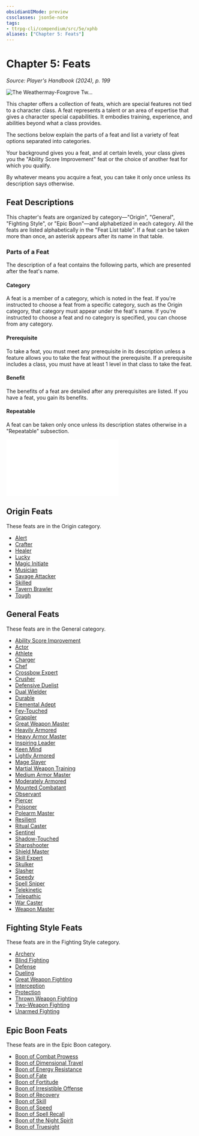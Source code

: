 ```yaml
---
obsidianUIMode: preview
cssclasses: json5e-note
tags:
- ttrpg-cli/compendium/src/5e/xphb
aliases: ["Chapter 5: Feats"]
---
```

# Chapter 5: Feats
*Source: Player's Handbook (2024), p. 199* 

![The Weathermay-Foxgrove Tw...](2-Mechanics/CLI/books/players-handbook-2024/img/158-06-001-weathermay-foxgrove-alanik-arthur.webp#center "The Weathermay-Foxgrove Twins, Gennifer and Laurie, along with the investigators Alanik Ray and Arthur Sedgwick, fight to escape the horrors of Castle Ravenloft")

This chapter offers a collection of feats, which are special features not tied to a character class. A feat represents a talent or an area of expertise that gives a character special capabilities. It embodies training, experience, and abilities beyond what a class provides.

The sections below explain the parts of a feat and list a variety of feat options separated into categories.

Your background gives you a feat, and at certain levels, your class gives you the "Ability Score Improvement" feat or the choice of another feat for which you qualify.

By whatever means you acquire a feat, you can take it only once unless its description says otherwise.

## Feat Descriptions

This chapter's feats are organized by category—"Origin", "General", "Fighting Style", or "Epic Boon"—and alphabetized in each category. All the feats are listed alphabetically in the "Feat List table". If a feat can be taken more than once, an asterisk appears after its name in that table.

### Parts of a Feat

The description of a feat contains the following parts, which are presented after the feat's name.

#### Category

A feat is a member of a category, which is noted in the feat. If you're instructed to choose a feat from a specific category, such as the Origin category, that category must appear under the feat's name. If you're instructed to choose a feat and no category is specified, you can choose from any category.

#### Prerequisite

To take a feat, you must meet any prerequisite in its description unless a feature allows you to take the feat without the prerequisite. If a prerequisite includes a class, you must have at least 1 level in that class to take the feat.

#### Benefit

The benefits of a feat are detailed after any prerequisites are listed. If you have a feat, you gain its benefits.

#### Repeatable

A feat can be taken only once unless its description states otherwise in a "Repeatable" subsection.

![Repeatable; Feat List](2-Mechanics/CLI/tables/repeatable-feat-list-xphb.md)

## Origin Feats

These feats are in the Origin category.

- [Alert](2-Mechanics/CLI/feats/alert-xphb.md)  
- [Crafter](2-Mechanics/CLI/feats/crafter-xphb.md)  
- [Healer](2-Mechanics/CLI/feats/healer-xphb.md)  
- [Lucky](2-Mechanics/CLI/feats/lucky-xphb.md)  
- [Magic Initiate](2-Mechanics/CLI/feats/magic-initiate-xphb.md)  
- [Musician](2-Mechanics/CLI/feats/musician-xphb.md)  
- [Savage Attacker](2-Mechanics/CLI/feats/savage-attacker-xphb.md)  
- [Skilled](2-Mechanics/CLI/feats/skilled-xphb.md)  
- [Tavern Brawler](2-Mechanics/CLI/feats/tavern-brawler-xphb.md)  
- [Tough](2-Mechanics/CLI/feats/tough-xphb.md)  

## General Feats

These feats are in the General category.

- [Ability Score Improvement](2-Mechanics/CLI/feats/ability-score-improvement-xphb.md)  
- [Actor](2-Mechanics/CLI/feats/actor-xphb.md)  
- [Athlete](2-Mechanics/CLI/feats/athlete-xphb.md)  
- [Charger](2-Mechanics/CLI/feats/charger-xphb.md)  
- [Chef](2-Mechanics/CLI/feats/chef-xphb.md)  
- [Crossbow Expert](2-Mechanics/CLI/feats/crossbow-expert-xphb.md)  
- [Crusher](2-Mechanics/CLI/feats/crusher-xphb.md)  
- [Defensive Duelist](2-Mechanics/CLI/feats/defensive-duelist-xphb.md)  
- [Dual Wielder](2-Mechanics/CLI/feats/dual-wielder-xphb.md)  
- [Durable](2-Mechanics/CLI/feats/durable-xphb.md)  
- [Elemental Adept](2-Mechanics/CLI/feats/elemental-adept-xphb.md)  
- [Fey-Touched](2-Mechanics/CLI/feats/fey-touched-xphb.md)  
- [Grappler](2-Mechanics/CLI/feats/grappler-xphb.md)  
- [Great Weapon Master](2-Mechanics/CLI/feats/great-weapon-master-xphb.md)  
- [Heavily Armored](2-Mechanics/CLI/feats/heavily-armored-xphb.md)  
- [Heavy Armor Master](2-Mechanics/CLI/feats/heavy-armor-master-xphb.md)  
- [Inspiring Leader](2-Mechanics/CLI/feats/inspiring-leader-xphb.md)  
- [Keen Mind](2-Mechanics/CLI/feats/keen-mind-xphb.md)  
- [Lightly Armored](2-Mechanics/CLI/feats/lightly-armored-xphb.md)  
- [Mage Slayer](2-Mechanics/CLI/feats/mage-slayer-xphb.md)  
- [Martial Weapon Training](2-Mechanics/CLI/feats/martial-weapon-training-xphb.md)  
- [Medium Armor Master](2-Mechanics/CLI/feats/medium-armor-master-xphb.md)  
- [Moderately Armored](2-Mechanics/CLI/feats/moderately-armored-xphb.md)  
- [Mounted Combatant](2-Mechanics/CLI/feats/mounted-combatant-xphb.md)  
- [Observant](2-Mechanics/CLI/feats/observant-xphb.md)  
- [Piercer](2-Mechanics/CLI/feats/piercer-xphb.md)  
- [Poisoner](2-Mechanics/CLI/feats/poisoner-xphb.md)  
- [Polearm Master](2-Mechanics/CLI/feats/polearm-master-xphb.md)  
- [Resilient](2-Mechanics/CLI/feats/resilient-xphb.md)  
- [Ritual Caster](2-Mechanics/CLI/feats/ritual-caster-xphb.md)  
- [Sentinel](2-Mechanics/CLI/feats/sentinel-xphb.md)  
- [Shadow-Touched](2-Mechanics/CLI/feats/shadow-touched-xphb.md)  
- [Sharpshooter](2-Mechanics/CLI/feats/sharpshooter-xphb.md)  
- [Shield Master](2-Mechanics/CLI/feats/shield-master-xphb.md)  
- [Skill Expert](2-Mechanics/CLI/feats/skill-expert-xphb.md)  
- [Skulker](2-Mechanics/CLI/feats/skulker-xphb.md)  
- [Slasher](2-Mechanics/CLI/feats/slasher-xphb.md)  
- [Speedy](2-Mechanics/CLI/feats/speedy-xphb.md)  
- [Spell Sniper](2-Mechanics/CLI/feats/spell-sniper-xphb.md)  
- [Telekinetic](2-Mechanics/CLI/feats/telekinetic-xphb.md)  
- [Telepathic](2-Mechanics/CLI/feats/telepathic-xphb.md)  
- [War Caster](2-Mechanics/CLI/feats/war-caster-xphb.md)  
- [Weapon Master](2-Mechanics/CLI/feats/weapon-master-xphb.md)  

## Fighting Style Feats

These feats are in the Fighting Style category.

- [Archery](2-Mechanics/CLI/feats/archery-xphb.md)  
- [Blind Fighting](2-Mechanics/CLI/feats/blind-fighting-xphb.md)  
- [Defense](2-Mechanics/CLI/feats/defense-xphb.md)  
- [Dueling](2-Mechanics/CLI/feats/dueling-xphb.md)  
- [Great Weapon Fighting](2-Mechanics/CLI/feats/great-weapon-fighting-xphb.md)  
- [Interception](2-Mechanics/CLI/feats/interception-xphb.md)  
- [Protection](2-Mechanics/CLI/feats/protection-xphb.md)  
- [Thrown Weapon Fighting](2-Mechanics/CLI/feats/thrown-weapon-fighting-xphb.md)  
- [Two-Weapon Fighting](2-Mechanics/CLI/feats/two-weapon-fighting-xphb.md)  
- [Unarmed Fighting](2-Mechanics/CLI/feats/unarmed-fighting-xphb.md)  

## Epic Boon Feats

These feats are in the Epic Boon category.

- [Boon of Combat Prowess](2-Mechanics/CLI/feats/boon-of-combat-prowess-xphb.md)  
- [Boon of Dimensional Travel](2-Mechanics/CLI/feats/boon-of-dimensional-travel-xphb.md)  
- [Boon of Energy Resistance](2-Mechanics/CLI/feats/boon-of-energy-resistance-xphb.md)  
- [Boon of Fate](2-Mechanics/CLI/feats/boon-of-fate-xphb.md)  
- [Boon of Fortitude](2-Mechanics/CLI/feats/boon-of-fortitude-xphb.md)  
- [Boon of Irresistible Offense](2-Mechanics/CLI/feats/boon-of-irresistible-offense-xphb.md)  
- [Boon of Recovery](2-Mechanics/CLI/feats/boon-of-recovery-xphb.md)  
- [Boon of Skill](2-Mechanics/CLI/feats/boon-of-skill-xphb.md)  
- [Boon of Speed](2-Mechanics/CLI/feats/boon-of-speed-xphb.md)  
- [Boon of Spell Recall](2-Mechanics/CLI/feats/boon-of-spell-recall-xphb.md)  
- [Boon of the Night Spirit](2-Mechanics/CLI/feats/boon-of-the-night-spirit-xphb.md)  
- [Boon of Truesight](2-Mechanics/CLI/feats/boon-of-truesight-xphb.md)